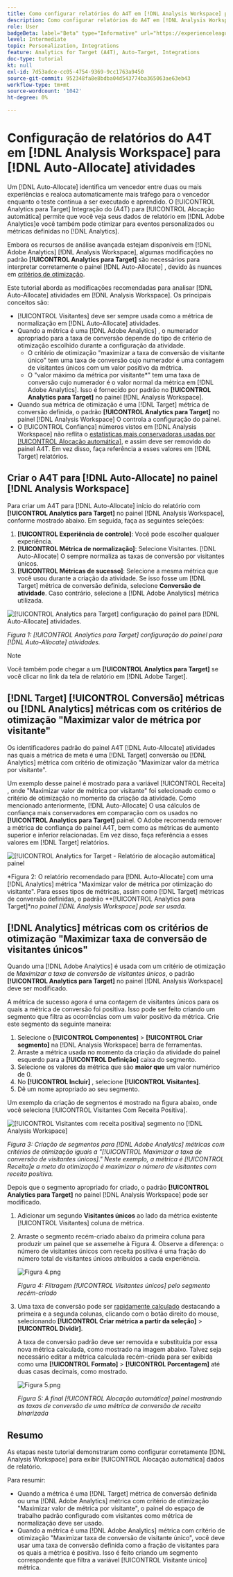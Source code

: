 ```yaml
---
title: Como configurar relatórios do A4T em [!DNL Analysis Workspace] para [!UICONTROL Alocação automática] Atividades
description: Como configurar relatórios do A4T em [!DNL Analysis Workspace] para obter os resultados esperados durante a execução [!UICONTROL Alocação automática] atividades.
role: User
badgeBeta: label="Beta" type="Informative" url="https://experienceleague.adobe.com/docs/target/using/introduction/intro.html?lang=en#beta newtab=true" tooltip="What are Target Beta release features?"
level: Intermediate
topic: Personalization, Integrations
feature: Analytics for Target (A4T), Auto-Target, Integrations
doc-type: tutorial
kt: null
exl-id: 7d53adce-cc05-4754-9369-9cc1763a9450
source-git-commit: 952348fa8e8bdba04d543774ba365063ae63eb43
workflow-type: tm+mt
source-wordcount: '1042'
ht-degree: 0%

---
```


# Configuração de relatórios do A4T em [!DNL Analysis Workspace] para [!DNL Auto-Allocate] atividades

Um [!DNL Auto-Allocate] identifica um vencedor entre duas ou mais experiências e realoca automaticamente mais tráfego para o vencedor enquanto o teste continua a ser executado e aprendido. O [!UICONTROL Analytics para Target] Integração do (A4T) para [!UICONTROL Alocação automática] permite que você veja seus dados de relatório em [!DNL Adobe Analytics]e você também pode otimizar para eventos personalizados ou métricas definidas no [!DNL Analytics].

Embora os recursos de análise avançada estejam disponíveis em [!DNL Adobe Analytics] [!DNL Analysis Workspace], algumas modificações no padrão **[!UICONTROL Analytics para Target]** são necessários para interpretar corretamente o painel [!DNL Auto-Allocate] , devido às nuances em [critérios de otimização](https://experienceleague.adobe.com/docs/target/using/integrate/a4t/a4t-at-aa.html?lang=en#supported).

Este tutorial aborda as modificações recomendadas para analisar [!DNL Auto-Allocate] atividades em [!DNL Analysis Workspace]. Os principais conceitos são:

* [!UICONTROL Visitantes] deve ser sempre usada como a métrica de normalização em [!DNL Auto-Allocate] atividades.
* Quando a métrica é uma [!DNL Adobe Analytics] , o numerador apropriado para a taxa de conversão depende do tipo de critério de otimização escolhido durante a configuração da atividade.
   * O critério de otimização &quot;maximizar a taxa de conversão de visitante único&quot; tem uma taxa de conversão cujo numerador é uma contagem de visitantes únicos com um valor positivo da métrica.
   * O &quot;valor máximo da métrica por visitante*&quot; tem uma taxa de conversão cujo numerador é o valor normal da métrica em [!DNL Adobe Analytics]. Isso é fornecido por padrão no **[!UICONTROL Analytics para Target]** no painel [!DNL Analysis Workspace].
* Quando sua métrica de otimização é uma [!DNL Target] métrica de conversão definida, o padrão **[!UICONTROL Analytics para Target]** no painel [!DNL Analysis Workspace] O controla a configuração do painel.
* O [!UICONTROL Confiança] números vistos em [!DNL Analysis Workspace] não reflita o [estatísticas mais conservadoras usadas por [!UICONTROL Alocação automática]](https://experienceleague.adobe.com/docs/target/using/activities/auto-allocate/automated-traffic-allocation.html?lang=en#section_98388996F0584E15BF3A99C57EEB7629), e assim deve ser removido do painel A4T. Em vez disso, faça referência a esses valores em [!DNL Target] relatórios.

## Criar o A4T para [!DNL Auto-Allocate] no painel [!DNL Analysis Workspace]

Para criar um A4T para [!DNL Auto-Allocate] início do relatório com **[!UICONTROL Analytics para Target]** no painel [!DNL Analysis Workspace], conforme mostrado abaixo. Em seguida, faça as seguintes seleções:

1. **[!UICONTROL Experiência de controle]**: Você pode escolher qualquer experiência.
2. **[!UICONTROL Métrica de normalização]**: Selecione Visitantes. [!DNL Auto-Allocate] O sempre normaliza as taxas de conversão por visitantes únicos.
3. **[!UICONTROL Métricas de sucesso]**: Selecione a mesma métrica que você usou durante a criação da atividade. Se isso fosse um [!DNL Target] métrica de conversão definida, selecione **Conversão de atividade**. Caso contrário, selecione a [!DNL Adobe Analytics] métrica utilizada.

![[!UICONTROL Analytics para Target] configuração do painel para [!DNL Auto-Allocate] atividades.](assets/AAFigure1.png)

*Figura 1: [!UICONTROL Analytics para Target] configuração do painel para [!DNL Auto-Allocate] atividades.*

>[!NOTE]
>
> Você também pode chegar a um **[!UICONTROL Analytics para Target]** se você clicar no link da tela de relatório em [!DNL Adobe Target].

## [!DNL Target] [!UICONTROL Conversão] métricas ou [!DNL Analytics] métricas com os critérios de otimização &quot;Maximizar valor de métrica por visitante&quot;

Os identificadores padrão do painel A4T [!DNL Auto-Allocate] atividades nas quais a métrica de meta é uma [!DNL Target] conversão ou [!DNL Analytics] métrica com critério de otimização &quot;Maximizar valor da métrica por visitante&quot;.

Um exemplo desse painel é mostrado para a variável [!UICONTROL Receita] , onde &quot;Maximizar valor de métrica por visitante&quot; foi selecionado como o critério de otimização no momento da criação da atividade. Como mencionado anteriormente, [!DNL Auto-Allocate] O usa cálculos de confiança mais conservadores em comparação com os usados no **[!UICONTROL Analytics para Target]** painel. O Adobe recomenda remover a métrica de confiança do painel A4T, bem como as métricas de aumento superior e inferior relacionadas. Em vez disso, faça referência a esses valores em [!DNL Target] relatórios.

![[!UICONTROL Analytics for Target - Relatório de alocação automática] painel](assets/AAFigure2.png)

*Figura 2: O relatório recomendado para [!DNL Auto-Allocate] com uma [!DNL Analytics] métrica &quot;Maximizar valor de métrica por otimização do visitante&quot;. Para esses tipos de métricas, assim como [!DNL Target] métricas de conversão definidas, o padrão **[!UICONTROL Analytics para Target]**no painel [!DNL Analysis Workspace] pode ser usada.*

## [!DNL Analytics] métricas com os critérios de otimização &quot;Maximizar taxa de conversão de visitantes únicos&quot;

Quando uma [!DNL Adobe Analytics] é usada com um critério de otimização de *Maximizar a taxa de conversão de visitantes únicos*, o padrão **[!UICONTROL Analytics para Target]** no painel [!DNL Analysis Workspace] deve ser modificado.

A métrica de sucesso agora é uma contagem de visitantes únicos para os quais a métrica de conversão foi positiva. Isso pode ser feito criando um segmento que filtra as ocorrências com um valor positivo da métrica. Crie este segmento da seguinte maneira:

1. Selecione o **[!UICONTROL Componentes]** > **[!UICONTROL Criar segmento]** na [!DNL Analysis Workspace] barra de ferramentas.
1. Arraste a métrica usada no momento da criação da atividade do painel esquerdo para a **[!UICONTROL Definição]** caixa do segmento.
1. Selecione os valores da métrica que são **maior que** um valor numérico de 0.
1. No **[!UICONTROL Incluir]** , selecione **[!UICONTROL Visitantes]**.
1. Dê um nome apropriado ao seu segmento.

Um exemplo da criação de segmentos é mostrado na figura abaixo, onde você seleciona [!UICONTROL Visitantes Com Receita Positiva].

![[!UICONTROL Visitantes com receita positiva] segmento no [!DNL Analysis Workspace]](assets/AAFigure3.png)

*Figura 3: Criação de segmentos para [!DNL Adobe Analytics] métricas com critérios de otimização iguais a &quot;[!UICONTROL Maximizar a taxa de conversão de visitantes únicos].&quot; Neste exemplo, a métrica é [!UICONTROL Receita]e a meta da otimização é maximizar o número de visitantes com receita positiva.*

Depois que o segmento apropriado for criado, o padrão  **[!UICONTROL Analytics para Target]** no painel [!DNL Analysis Workspace] pode ser modificado.

1. Adicionar um segundo **Visitantes únicos** ao lado da métrica existente [!UICONTROL Visitantes] coluna de métrica.
2. Arraste o segmento recém-criado abaixo da primeira coluna para produzir um painel que se assemelhe à Figura 4. Observe a diferença: o número de visitantes únicos com receita positiva é uma fração do número total de visitantes únicos atribuídos a cada experiência.

   ![Figura 4.png](assets/AAFigure4.png)

   *Figura 4: Filtragem [!UICONTROL Visitantes únicos] pelo segmento recém-criado*

3. Uma taxa de conversão pode ser [rapidamente calculado](https://experienceleague.adobe.com/docs/analytics-learn/tutorials/components/calculated-metrics/quick-calculated-metrics-in-analysis-workspace.html?lang=en) destacando a primeira e a segunda colunas, clicando com o botão direito do mouse, selecionando **[!UICONTROL Criar métrica a partir da seleção]** > **[!UICONTROL Dividir]**.

   A taxa de conversão padrão deve ser removida e substituída por essa nova métrica calculada, como mostrado na imagem abaixo. Talvez seja necessário editar a métrica calculada recém-criada para ser exibida como uma **[!UICONTROL Formato]** > **[!UICONTROL Porcentagem]** até duas casas decimais, como mostrado.

   ![Figura 5.png](assets/AAFigure5.png)

   *Figura 5: A final [!UICONTROL Alocação automática] painel mostrando as taxas de conversão de uma métrica de conversão de receita binarizada*

## Resumo

As etapas neste tutorial demonstraram como configurar corretamente [!DNL Analysis Workspace] para exibir [!UICONTROL Alocação automática] dados de relatório.

Para resumir:

* Quando a métrica é uma [!DNL Target] métrica de conversão definida ou uma [!DNL Adobe Analytics] métrica com critério de otimização &quot;Maximizar valor de métrica por visitante&quot;, o painel do espaço de trabalho padrão configurado com visitantes como métrica de normalização deve ser usado.
* Quando a métrica é uma [!DNL Adobe Analytics] métrica com critério de otimização &quot;Maximizar taxa de conversão de visitante único&quot;, você deve usar uma taxa de conversão definida como a fração de visitantes para os quais a métrica é positiva. Isso é feito criando um segmento correspondente que filtra a variável [!UICONTROL Visitante único] métrica.

